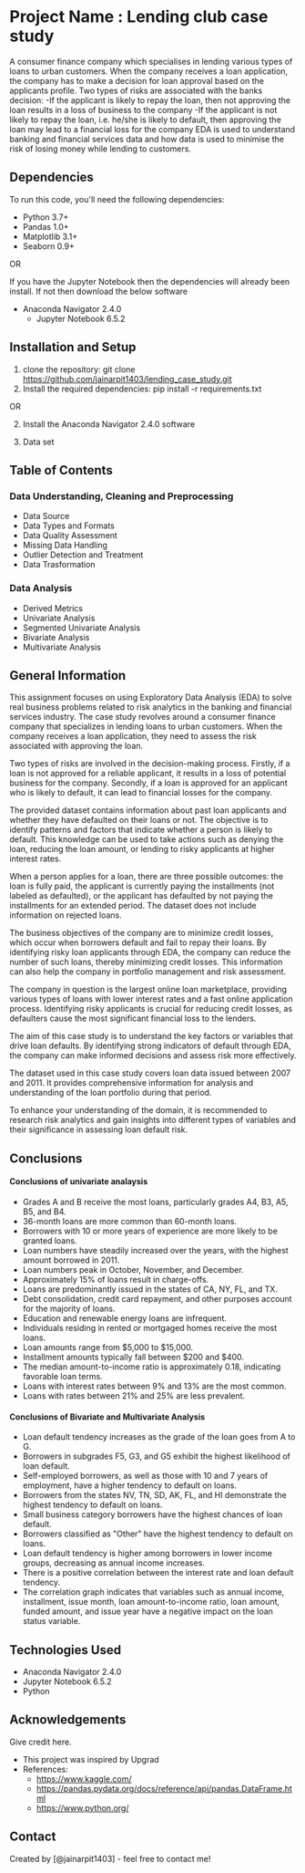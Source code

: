 # Project Name : Lending club case study
A consumer finance company which specialises in lending various types of loans to urban customers. When the company receives a loan application, the company has to make a decision for loan approval based on the applicants profile. Two types of risks are associated with the banks decision:
-If the applicant is likely to repay the loan, then not approving the loan results in a loss of business to the company
-If the applicant is not likely to repay the loan, i.e. he/she is likely to default, then approving the loan may lead to a financial loss for the company
EDA is used to understand banking and financial services data and how data is used to minimise the risk of losing money while lending to customers.


## Dependencies

To run this code, you'll need the following dependencies:
- Python 3.7+
- Pandas 1.0+
- Matplotlib 3.1+
- Seaborn 0.9+

OR

If you have the Jupyter Notebook then the dependencies will already been install. If not then download the below software
- Anaconda Navigator 2.4.0
    - Jupyter Notebook 6.5.2

## Installation and Setup
1. clone the repository:
git clone https://github.com/jainarpit1403/lending_case_study.git
2. Install the required dependencies:
pip install -r requirements.txt

OR

2. Install the Anaconda Navigator 2.4.0 software

3. Data set 

## Table of Contents

### Data Understanding, Cleaning and Preprocessing
- Data Source
- Data Types and Formats
- Data Quality Assessment 
- Missing Data Handling
- Outlier Detection and Treatment 
- Data Trasformation

### Data Analysis
- Derived Metrics
- Univariate Analysis
- Segmented Univariate Analysis
- Bivariate Analysis
- Multivariate Analysis


## General Information
This assignment focuses on using Exploratory Data Analysis (EDA) to solve real business problems related to risk analytics in the banking and financial services industry. The case study revolves around a consumer finance company that specializes in lending loans to urban customers. When the company receives a loan application, they need to assess the risk associated with approving the loan.

Two types of risks are involved in the decision-making process. Firstly, if a loan is not approved for a reliable applicant, it results in a loss of potential business for the company. Secondly, if a loan is approved for an applicant who is likely to default, it can lead to financial losses for the company.

The provided dataset contains information about past loan applicants and whether they have defaulted on their loans or not. The objective is to identify patterns and factors that indicate whether a person is likely to default. This knowledge can be used to take actions such as denying the loan, reducing the loan amount, or lending to risky applicants at higher interest rates.

When a person applies for a loan, there are three possible outcomes: the loan is fully paid, the applicant is currently paying the installments (not labeled as defaulted), or the applicant has defaulted by not paying the installments for an extended period. The dataset does not include information on rejected loans.

The business objectives of the company are to minimize credit losses, which occur when borrowers default and fail to repay their loans. By identifying risky loan applicants through EDA, the company can reduce the number of such loans, thereby minimizing credit losses. This information can also help the company in portfolio management and risk assessment.

The company in question is the largest online loan marketplace, providing various types of loans with lower interest rates and a fast online application process. Identifying risky applicants is crucial for reducing credit losses, as defaulters cause the most significant financial loss to the lenders.

The aim of this case study is to understand the key factors or variables that drive loan defaults. By identifying strong indicators of default through EDA, the company can make informed decisions and assess risk more effectively.

The dataset used in this case study covers loan data issued between 2007 and 2011. It provides comprehensive information for analysis and understanding of the loan portfolio during that period.

To enhance your understanding of the domain, it is recommended to research risk analytics and gain insights into different types of variables and their significance in assessing loan default risk.

## Conclusions

#### Conclusions of univariate analaysis
- Grades A and B receive the most loans, particularly grades A4, B3, A5, B5, and B4.
- 36-month loans are more common than 60-month loans.
- Borrowers with 10 or more years of experience are more likely to be granted loans.
- Loan numbers have steadily increased over the years, with the highest amount borrowed in 2011. 
- Loan numbers peak in October, November, and December.
- Approximately 15% of loans result in charge-offs.
- Loans are predominantly issued in the states of CA, NY, FL, and TX.
- Debt consolidation, credit card repayment, and other purposes account for the majority of loans.
- Education and renewable energy loans are infrequent.
- Individuals residing in rented or mortgaged homes receive the most loans.
- Loan amounts range from $5,000 to $15,000.
- Installment amounts typically fall between $200 and $400.
- The median amount-to-income ratio is approximately 0.18, indicating favorable loan terms.
- Loans with interest rates between 9% and 13% are the most common.
- Loans with rates between 21% and 25% are less prevalent.

#### Conclusions of Bivariate and Multivariate Analysis

- Loan default tendency increases as the grade of the loan goes from A to G.
- Borrowers in subgrades F5, G3, and G5 exhibit the highest likelihood of loan default.
- Self-employed borrowers, as well as those with 10 and 7 years of employment, have a higher tendency to default on loans.
- Borrowers from the states NV, TN, SD, AK, FL, and HI demonstrate the highest tendency to default on loans.
- Small business category borrowers have the highest chances of loan default.
- Borrowers classified as "Other" have the highest tendency to default on loans.
- Loan default tendency is higher among borrowers in lower income groups, decreasing as annual income increases.
- There is a positive correlation between the interest rate and loan default tendency.
- The correlation graph indicates that variables such as annual income, installment, issue month, loan amount-to-income ratio, loan amount, funded amount, and issue year have a negative impact on the loan status variable.


## Technologies Used
- Anaconda Navigator 2.4.0
- Jupyter Notebook 6.5.2
- Python 

<!-- As the libraries versions keep on changing, it is recommended to mention the version of library used in this project -->

## Acknowledgements
Give credit here.
- This project was inspired by Upgrad 
- References:  
    - https://www.kaggle.com/
    - https://pandas.pydata.org/docs/reference/api/pandas.DataFrame.html
    - https://www.python.org/


## Contact
Created by [@jainarpit1403] - feel free to contact me!
